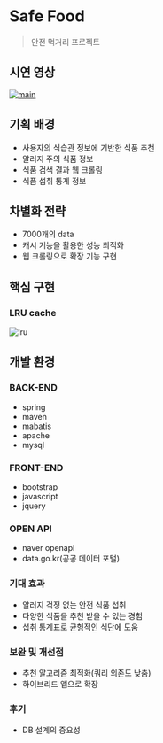 # Safe Food
> 안전 먹거리 프로젝트

## 시연 영상

[![main](https://user-images.githubusercontent.com/21440957/64118284-4ec6fa00-cdd2-11e9-8e84-b0b7f172fb2f.PNG)](https://youtu.be/cwlsGjXlVq0)

## 기획 배경
- 사용자의 식습관 정보에 기반한 식품 추천 
- 알러지 주의 식품 정보
- 식품 검색 결과 웹 크롤링
- 식품 섭취 통계 정보

## 차별화 전략
- 7000개의 data
- 캐시 기능을 활용한 성능 최적화
- 웹 크롤링으로 확장 기능 구현

## 핵심 구현
### LRU cache
![lru](https://user-images.githubusercontent.com/21440957/64861127-2066db80-d66a-11e9-87a2-bf08dd5243f9.png)

## 개발 환경
### BACK-END
- spring
- maven
- mabatis
- apache
- mysql

### FRONT-END
- bootstrap
- javascript
- jquery

### OPEN API
- naver openapi
- data.go.kr(공공 데이터 포털)

### 기대 효과
- 알러지 걱정 없는 안전 식품 섭취
- 다양한 식품을 추천 받을 수 있는 경험
- 섭취 통계표로 균형적인 식단에 도움

### 보완 및 개선점
- 추천 알고리즘 최적화(쿼리 의존도 낮춤)
- 하이브리드 앱으로 확장

### 후기
- DB 설계의 중요성
